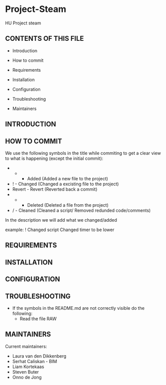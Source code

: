 # Project-Steam
HU Project steam

CONTENTS OF THIS FILE
---------------------

 * Introduction
 * How to commit
 * Requirements
 * Installation
 * Configuration
 * Troubleshooting

 * Maintainers

INTRODUCTION
------------


HOW TO COMMIT
---------------
We use the following symbols in the title while commiting to get a clear view to what is happening (except the initial commit):

* + - Added (Added a new file to the project)
* ! - Changed (Changed a excisting file to the project)
* Revert - Revert (Reverted back a commit)
* - - Deleted (Deleted a file from the project)
* / - Cleaned (Cleaned a script/ Removed redunded code/comments)

In the description we will add what we changed/added

example:
! Changed script
  Changed timer to be lower
  

REQUIREMENTS
------------


INSTALLATION
------------


CONFIGURATION
-------------


TROUBLESHOOTING
---------------
* If the symbols in the README.md are not correctly visible do the following:
  - Read the file RAW


MAINTAINERS
-----------

Current maintainers:
* Laura van den Dikkenberg
* Serhat Caliskan - BIM
* Liam Kortekaas
* Steven Buter
* Onno de Jong
